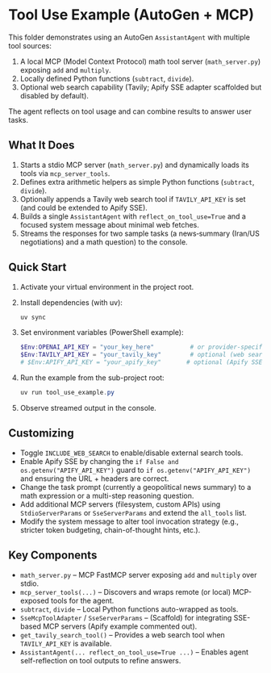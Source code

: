 # Tool Use Example (AutoGen + MCP)

This folder demonstrates using an AutoGen `AssistantAgent` with multiple tool sources:

1. A local MCP (Model Context Protocol) math tool server (`math_server.py`) exposing `add` and `multiply`.
2. Locally defined Python functions (`subtract`, `divide`).
3. Optional web search capability (Tavily; Apify SSE adapter scaffolded but disabled by default).

The agent reflects on tool usage and can combine results to answer user tasks.

## What It Does

1. Starts a stdio MCP server (`math_server.py`) and dynamically loads its tools via `mcp_server_tools`.
2. Defines extra arithmetic helpers as simple Python functions (`subtract`, `divide`).
3. Optionally appends a Tavily web search tool if `TAVILY_API_KEY` is set (and could be extended to Apify SSE).
4. Builds a single `AssistantAgent` with `reflect_on_tool_use=True` and a focused system message about minimal web fetches.
5. Streams the responses for two sample tasks (a news‑summary (Iran/US negotiations) and a math question) to the console.

## Quick Start

1. Activate your virtual environment in the project root.
2. Install dependencies (with uv):

   ```bash
   uv sync
   ```

3. Set environment variables (PowerShell example):

   ```powershell
   $Env:OPENAI_API_KEY = "your_key_here"          # or provider-specific key per model config, unless using ollama
   $Env:TAVILY_API_KEY = "your_tavily_key"        # optional (web search)
   # $Env:APIFY_API_KEY = "your_apify_key"       # optional (Apify SSE adapter currently disabled)
   ```

4. Run the example from the sub-project root:

   ```powershell
   uv run tool_use_example.py
   ```

5. Observe streamed output in the console.

## Customizing

- Toggle `INCLUDE_WEB_SEARCH` to enable/disable external search tools.
- Enable Apify SSE by changing the `if False and os.getenv("APIFY_API_KEY")` guard to `if os.getenv("APIFY_API_KEY")` and ensuring the URL + headers are correct.
- Change the task prompt (currently a geopolitical news summary) to a math expression or a multi-step reasoning question.
- Add additional MCP servers (filesystem, custom APIs) using `StdioServerParams` or `SseServerParams` and extend the `all_tools` list.
- Modify the system message to alter tool invocation strategy (e.g., stricter token budgeting, chain-of-thought hints, etc.).

## Key Components

- `math_server.py` – MCP FastMCP server exposing `add` and `multiply` over stdio.
- `mcp_server_tools(...)` – Discovers and wraps remote (or local) MCP-exposed tools for the agent.
- `subtract`, `divide` – Local Python functions auto-wrapped as tools.
- `SseMcpToolAdapter` / `SseServerParams` – (Scaffold) for integrating SSE-based MCP servers (Apify example commented out).
- `get_tavily_search_tool()` – Provides a web search tool when `TAVILY_API_KEY` is available.
- `AssistantAgent(... reflect_on_tool_use=True ...)` – Enables agent self-reflection on tool outputs to refine answers.

